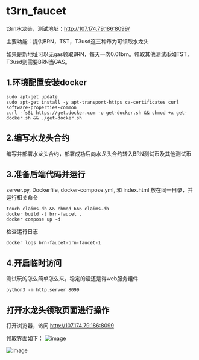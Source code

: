 # t3rn_faucet
t3rn水龙头，测试地址：http://107.174.79.186:8099/

主要功能：提供BRN，TST，T3usd这三种币为可领取水龙头

如果是新地址可以无gas领取BRN，每天一次0.01brn。领取其他测试币如TST，T3usd则需要BRN当GAS。

## 1.环境配置安装docker
    sudo apt-get update
    sudo apt-get install -y apt-transport-https ca-certificates curl software-properties-common
    curl -fsSL https://get.docker.com -o get-docker.sh && chmod +x get-docker.sh && ./get-docker.sh
    
## 2.编写水龙头合约
编写并部署水龙头合约，部署成功后向水龙头合约转入BRN测试币及其他测试币

## 3.准备后端代码并运行
server.py, Dockerfile, docker-compose.yml, 和 index.html 放在同一目录，并运行相关命令

    touch claims.db && chmod 666 claims.db
    docker build -t brn-faucet .
    docker compose up -d

检查运行日志

    docker logs brn-faucet-brn-faucet-1

## 4.开启临时访问

测试玩的怎么简单怎么来，稳定的话还是得web服务组件

    python3 -m http.server 8099

## 打开水龙头领取页面进行操作

打开浏览器，访问 http://107.174.79.186:8099

领取界面如下：
![image](https://github.com/user-attachments/assets/9cdb302f-af3f-41ff-8707-d34f20fe93d9)

![image](https://github.com/user-attachments/assets/34124296-28dc-4f65-8652-5915c43908e5)


